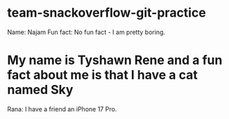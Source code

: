 # team-snackoverflow-git-practice

Name: Najam
Fun fact: No fun fact - I am pretty boring.
# My name is Tyshawn Rene and a fun fact about me is that I have a cat named Sky

Rana: I have a friend an iPhone 17 Pro.
